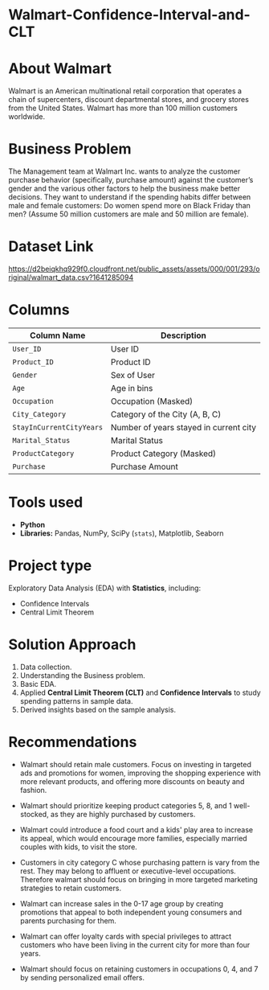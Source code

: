 # Walmart-Confidence-Interval-and-CLT

# About Walmart

Walmart is an American multinational retail corporation that operates a chain of supercenters, discount departmental stores, and grocery stores from the United States. Walmart has more than 100 million customers worldwide.

# Business Problem

The Management team at Walmart Inc. wants to analyze the customer purchase behavior (specifically, purchase amount) against the customer’s gender and the various other factors to help the business make better decisions. They want to understand if the spending habits differ between male and female customers: Do women spend more on Black Friday than men? (Assume 50 million customers are male and 50 million are female).

# Dataset Link 
https://d2beiqkhq929f0.cloudfront.net/public_assets/assets/000/001/293/original/walmart_data.csv?1641285094

# Columns


| Column Name             | Description                       |
|-------------------------|-----------------------------------|
| `User_ID`               | User ID                           |
| `Product_ID`            | Product ID                        |
| `Gender`                | Sex of User                        |
| `Age`                   | Age in bins                        |
| `Occupation`            | Occupation (Masked)               |
| `City_Category`         | Category of the City (A, B, C)    |
| `StayInCurrentCityYears`| Number of years stayed in current city |
| `Marital_Status`        | Marital Status                     |
| `ProductCategory`       | Product Category (Masked)          |
| `Purchase`              | Purchase Amount                    |

# Tools used
- **Python**  
- **Libraries:** Pandas, NumPy, SciPy (`stats`), Matplotlib, Seaborn

# Project type
Exploratory Data Analysis (EDA) with **Statistics**, including:  
- Confidence Intervals  
- Central Limit Theorem

# Solution Approach

1.  Data collection.
2. Understanding the Business problem.
3. Basic EDA.
4. Applied   **Central Limit Theorem (CLT)** and **Confidence Intervals** to study spending patterns in sample data.  
5. Derived insights based on the sample analysis.

# Recommendations

*  Walmart should retain male customers. Focus on investing in targeted ads and promotions for women, improving the shopping experience with more relevant products, and offering more discounts on beauty and fashion.

*  Walmart should prioritize keeping product categories 5, 8, and 1 well-stocked, as they are highly purchased by customers.

*  Walmart could introduce a food court and a kids' play area to increase its appeal, which would encourage more families, especially married couples with kids, to visit the store.

*  Customers in city category C whose purchasing pattern is vary from the rest. They may belong to affluent or executive-level occupations. Therefore walmart should focus on bringing in more targeted marketing strategies to retain customers.

*  Walmart can increase sales in the 0-17 age group by creating promotions that appeal to both independent young consumers and parents purchasing for them.

*  Walmart can offer loyalty cards with special privileges to attract customers who have been living in the current city for more than four years.

*  Walmart should focus on retaining customers in occupations 0, 4, and 7 by sending personalized email offers.
   


